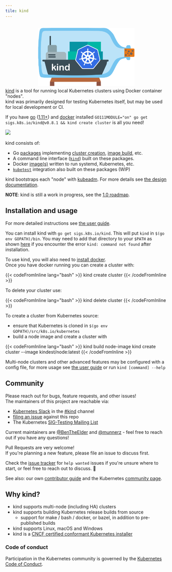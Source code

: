```yaml
---
tile: kind
---
```

<p style="text-align: center; margin-top: 2em; margin-bottom: -.75em;"><img alt="kind" src="./logo/logo.png" width="300px" /></p>

[kind] is a tool for running local Kubernetes clusters using Docker container "nodes".  
kind was primarily designed for testing Kubernetes itself, but may be used for local development or CI.

If you have [go] \([1.11+][go-supported]) and [docker] installed `GO111MODULE="on" go get sigs.k8s.io/kind@v0.8.1 && kind create cluster` is all you need!

<img src="images/kind-create-cluster.png" />

kind consists of:

- Go [packages][packages] implementing [cluster creation][cluster package], [image build][build package], etc.
- A command line interface ([`kind`][kind cli]) built on these packages.
- Docker [image(s)][images] written to run systemd, Kubernetes, etc.
- [`kubetest`][kubetest] integration also built on these packages (WIP)

kind bootstraps each "node" with [kubeadm][kubeadm]. For more details see [the design documentation][design doc].

**NOTE**: kind is still a work in progress, see the [1.0 roadmap].

## Installation and usage

For more detailed instructions see [the user guide][user guide].

You can install kind with `go get sigs.k8s.io/kind`. This will put `kind` in
`$(go env GOPATH)/bin`. You may need to add that directory to your `$PATH` as
shown [here](https://golang.org/doc/code.html#GOPATH) if you encounter the error
`kind: command not found` after installation.

To use kind, you will also need to [install docker].  
Once you have docker running you can create a cluster with:

{{< codeFromInline lang="bash" >}}
kind create cluster
{{< /codeFromInline >}}

To delete your cluster use:

{{< codeFromInline lang="bash" >}}
kind delete cluster
{{< /codeFromInline >}}

<!--TODO(bentheelder): improve this part of the guide-->
To create a cluster from Kubernetes source:

- ensure that Kubernetes is cloned in `$(go env GOPATH)/src/k8s.io/kubernetes`
- build a node image and create a cluster with 

{{< codeFromInline lang="bash" >}}
kind build node-image
kind create cluster --image kindest/node:latest
{{< /codeFromInline >}}

Multi-node clusters and other advanced features may be configured with a config
file, for more usage see [the user guide][user guide] or run `kind [command] --help`

## Community

Please reach out for bugs, feature requests, and other issues!  
The maintainers of this project are reachable via:

- [Kubernetes Slack] in the [#kind] channel
- [filing an issue] against this repo
- The Kubernetes [SIG-Testing Mailing List]

Current maintainers are [@BenTheElder] and [@munnerz] - feel free to
reach out if you have any questions!

Pull Requests are very welcome!  
If you're planning a new feature, please file an issue to discuss first.

Check the [issue tracker] for `help wanted` issues if you're unsure where to
start, or feel free to reach out to discuss. 🙂

See also: our own [contributor guide] and the Kubernetes [community page]. 

## Why kind?

- kind supports multi-node (including HA) clusters
- kind supports building Kubernetes release builds from source
  - support for make / bash / docker, or bazel, in addition to pre-published builds
- kind supports Linux, macOS and Windows
- kind is a [CNCF certified conformant Kubernetes installer](https://landscape.cncf.io/selected=kind)

### Code of conduct

Participation in the Kubernetes community is governed by the [Kubernetes Code of Conduct].

<!--links-->
[kind]: https://sigs.k8s.io/kind
[go]: https://golang.org/
[go-supported]: https://golang.org/doc/devel/release.html#policy
[docker]: https://www.docker.com/
[community page]: http://kubernetes.io/community/
[Kubernetes Code of Conduct]: https://github.com/kubernetes/community/blob/master/code-of-conduct.md
[Go Report Card Badge]: https://goreportcard.com/badge/sigs.k8s.io/kind
[Go Report Card]: https://goreportcard.com/report/sigs.k8s.io/kind
[conformance tests]: https://github.com/kubernetes/community/blob/master/contributors/devel/sig-architecture/conformance-tests.md
[packages]: https://github.com/kubernetes-sigs/kind/tree/master/pkg
[cluster package]: https://github.com/kubernetes-sigs/kind/tree/master/pkg/cluster
[build package]: https://github.com/kubernetes-sigs/kind/tree/master/pkg/build
[kind cli]: https://github.com/kubernetes-sigs/kind/tree/master/main.go
[images]: https://github.com/kubernetes-sigs/kind/tree/master/images
[kubetest]: https://github.com/kubernetes/test-infra/tree/master/kubetest
[kubeadm]: https://kubernetes.io/docs/reference/setup-tools/kubeadm/kubeadm/
[design doc]: ./docs/design/initial
[user guide]: ./docs/user/quick-start
[SIG-Testing Mailing List]: https://groups.google.com/forum/#!forum/kubernetes-sig-testing
[issue tracker]: https://github.com/kubernetes-sigs/kind/issues
[filing an issue]: https://github.com/kubernetes-sigs/kind/issues/new
[Kubernetes Slack]: http://slack.k8s.io/
[#kind]: https://kubernetes.slack.com/messages/CEKK1KTN2/
[1.0 roadmap]: /docs/contributing/1.0-roadmap
[install docker]: https://docs.docker.com/install/
[@BenTheElder]: https://github.com/BenTheElder
[@munnerz]: https://github.com/munnerz
[contributor guide]: /docs/contributing/getting-started
